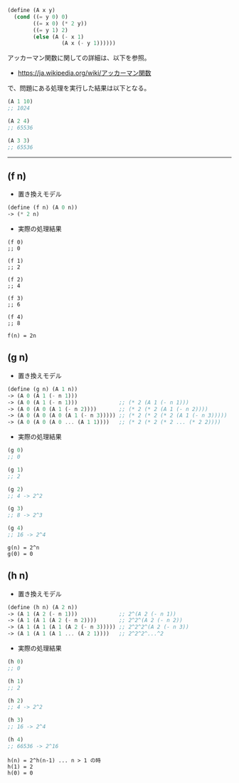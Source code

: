 ```scheme
(define (A x y)
  (cond ((= y 0) 0)
        ((= x 0) (* 2 y))
        ((= y 1) 2)
        (else (A (- x 1)
                 (A x (- y 1))))))
```

アッカーマン関数に関しての詳細は、以下を参照。

* https://ja.wikipedia.org/wiki/アッカーマン関数

で、問題にある処理を実行した結果は以下となる。

```scheme
(A 1 10)
;; 1024

(A 2 4)
;; 65536

(A 3 3)
;; 65536
```

---

## (f n)

* 置き換えモデル
```scheme
(define (f n) (A 0 n))
-> (* 2 n)
```

* 実際の処理結果
```schema
(f 0)
;; 0

(f 1)
;; 2

(f 2)
;; 4

(f 3)
;; 6

(f 4)
;; 8
```

```
f(n) = 2n
```

## (g n)

* 置き換えモデル
```scheme
(define (g n) (A 1 n))
-> (A 0 (A 1 (- n 1)))
-> (A 0 (A 1 (- n 1)))             ;; (* 2 (A 1 (- n 1)))
-> (A 0 (A 0 (A 1 (- n 2))))       ;; (* 2 (* 2 (A 1 (- n 2))))
-> (A 0 (A 0 (A 0 (A 1 (- n 3))))) ;; (* 2 (* 2 (* 2 (A 1 (- n 3)))))
-> (A 0 (A 0 (A 0 ... (A 1 1))))   ;; (* 2 (* 2 (* 2 ... (* 2 2))))
```

* 実際の処理結果
```scheme
(g 0)
;; 0

(g 1)
;; 2

(g 2)
;; 4 -> 2^2

(g 3)
;; 8 -> 2^3

(g 4)
;; 16 -> 2^4
```

```
g(n) = 2^n
g(0) = 0
```

## (h n)

* 置き換えモデル
```scheme
(define (h n) (A 2 n))
-> (A 1 (A 2 (- n 1)))             ;; 2^(A 2 (- n 1))
-> (A 1 (A 1 (A 2 (- n 2))))       ;; 2^2^(A 2 (- n 2))
-> (A 1 (A 1 (A 1 (A 2 (- n 3))))) ;; 2^2^2^(A 2 (- n 3))
-> (A 1 (A 1 (A 1 ... (A 2 1))))   ;; 2^2^2^...^2
```

* 実際の処理結果
```scheme
(h 0)
;; 0

(h 1)
;; 2

(h 2)
;; 4 -> 2^2

(h 3)
;; 16 -> 2^4

(h 4)
;; 66536 -> 2^16
```


```
h(n) = 2^h(n-1) ... n > 1 の時
h(1) = 2
h(0) = 0
```

